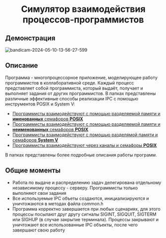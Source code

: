 <h1 align = "center">Симулятор взаимодействия процессов-программистов</h1>

## Демонстрация

![bandicam-2024-05-10-13-56-27-599](https://github.com/nikitaptl/works_ACS_OS/assets/145208333/52c0ef2a-6817-427b-ba89-b4c9911f9eb8)

## Описание
Программа - многопроцессорное приложение, моделирующее работу программистов в коллаборативной среде. Каждый процесс представляет собой программиста, который выдаёт, получает и выполняет задания от других программистов. В папках представлены различные эффективные способы реализации IPC с помощью инструментов POSIX и System V: 
- [Программисты взаимодействуют с помощью разделяемой памяти и **именованных** семафоров **POSIX**](https://github.com/nikitaptl/works_ACS_OS/tree/individual_homeworks/ihw2_OS/%5B4-5%5D%20Именованные%20семафоры%20и%20разделяемая%20память%20POSIX)
- [Программисты взаимодействуют с помощью разделяемой памяти и **неименованных** семафоров **POSIX**](https://github.com/nikitaptl/works_ACS_OS/tree/individual_homeworks/ihw2_OS/%5B6-7%5D%20Неименованные%20семафоры%20и%20разделяемая%20память%20POSIX)
- [Программисты взаимодействуют с помощью разделямой памяти и семафоров **System V**](https://github.com/nikitaptl/works_ACS_OS/tree/individual_homeworks/ihw2_OS/%5B8%5D%20Cемафоры%20и%20разделяемая%20память%20System%20V)
- [Программисты взаимодействуют через каналы и семафоры **POSIX**](https://github.com/nikitaptl/works_ACS_OS/tree/individual_homeworks/ihw2_OS/%5B9%5D%20Именованные%20семафоры%20и%20каналы%20POSIX)

В папках представлены более подробные описания работы программ.
## Общие моменты
- Работа по выдаче и распределению задач делегирована отдельному независимому процессу - серверу. Программисты только выполняют свои задания
- Все используемые IPC объеты создаются, инициализируются и уничтожаются в методах файла common.h
- Программа корректно завершается при любых сценариях, для этого процессы посылают друг другу сигналы SIGINT, SIGQUIT, SIGTERM или SIGHUP (в случае закрытие терминала). Процессы закрывают и уничтожают все использованные IPC объекты, после чего завершают свою работу
